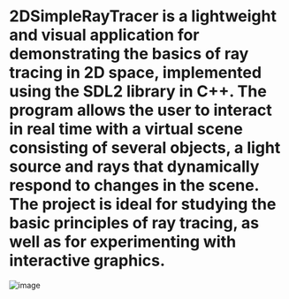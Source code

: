 # 2DSimpleRayTracer is a lightweight and visual application for demonstrating the basics of ray tracing in 2D space, implemented using the SDL2 library in C++. The program allows the user to interact in real time with a virtual scene consisting of several objects, a light source and rays that dynamically respond to changes in the scene. The project is ideal for studying the basic principles of ray tracing, as well as for experimenting with interactive graphics.
![image](https://github.com/user-attachments/assets/e1ac9ab2-8fd6-4c78-8d45-2e9bd79b549a)
